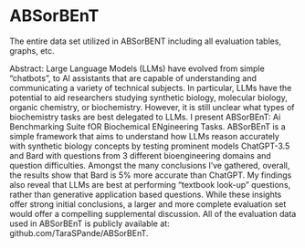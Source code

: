 # ABSorBEnT

The entire data set utilized in ABSorBENT including all evaluation tables, graphs, etc.

Abstract: 
Large Language Models (LLMs) have evolved from simple “chatbots”, to AI assistants that are capable of understanding and communicating a variety of technical subjects. In particular, LLMs have the potential to aid researchers studying synthetic biology, molecular biology, organic chemistry, or biochemistry. However, it is still unclear what types of biochemistry tasks are best delegated to LLMs. I present ABSorBEnT: Ai Benchmarking Suite fOR Biochemical ENgineering Tasks. ABSorBEnT is a simple framework that aims to understand how LLMs reason accurately with synthetic biology concepts by testing prominent models ChatGPT-3.5 and Bard with questions from 3 different bioengineering domains and question difficulties. Amongst the many conclusions I’ve gathered, overall, the results show that Bard is 5% more accurate than ChatGPT. My findings also reveal that LLMs are best at performing “textbook look-up” questions, rather than generative application based questions. While these insights offer strong initial conclusions, a larger and more complete evaluation set would offer a compelling supplemental discussion. All of the evaluation data used in ABSorBEnT is publicly available at: github.com/TaraSPande/ABSorBEnT.
